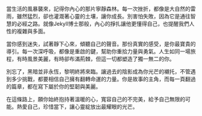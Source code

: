 當生活的風暴襲來，記得你內心的那片寧靜森林。每一次挫折，都像是大自然的雷雨，雖然猛烈，卻也灌溉著心靈的土壤，讓你成長。別害怕失敗，因為它是通往智慧的必經之路。就像Jekyll博士那般，內心的掙扎讓他更懂得自己，也提醒我們人性的複雜與多面。

當你感到迷失，試著靜下心來，傾聽自己的聲音。那份真實的感受，是你最寶貴的導引。每一次深呼吸，都像是重啟的鍵，幫助你重拾力量與勇氣。人生如同一場旅程，有時風景美麗，有時卻布滿荊棘，但這一切都塑造了獨一無二的你。

別忘了，黑暗並非永恆，黎明終將來臨。讓過去的陰影成為你光芒的襯托，不管遇到多少挑戰，都要相信自己擁有翻轉命運的力量。你是故事的主角，而每一頁翻過的篇章，都在寫下屬於你的堅韌與美麗。

在這條路上，願你始終抱持著溫暖的心，寬容自己的不完美，給予自己無限的可能。熱愛自己，珍惜當下，讓心靈綻放出最耀眼的光芒。